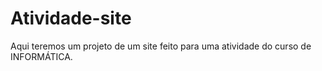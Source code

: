 # Atividade-site
Aqui teremos um projeto de um site feito para uma atividade do curso de INFORMÁTICA.
